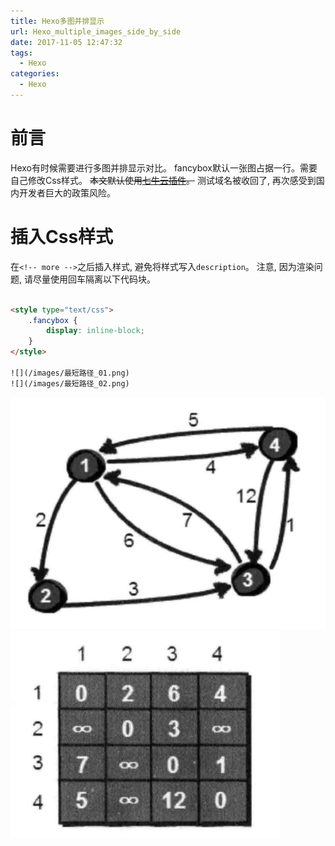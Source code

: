 ```yaml
---
title: Hexo多图并排显示
url: Hexo_multiple_images_side_by_side
date: 2017-11-05 12:47:32
tags: 
  - Hexo
categories:
  - Hexo
---
```


# 前言
Hexo有时候需要进行多图并排显示对比。
fancybox默认一张图占据一行。需要自己修改Css样式。
~~本文默认使用[七牛云插件](https://github.com/gyk001/hexo-qiniu-sync)。~~
测试域名被收回了, 再次感受到国内开发者巨大的政策风险。

<!-- more -->

<style type="text/css">
    .fancybox {
        display: inline-block;
    }
</style>

# 插入Css样式
在`<!-- more -->`之后插入样式, 避免将样式写入`description`。
注意, 因为渲染问题, 请尽量使用回车隔离以下代码块。
```html

<style type="text/css">
    .fancybox {
        display: inline-block;
    }
</style>

![](/images/最短路径_01.png)
![](/images/最短路径_02.png)
```

![](/images/最短路径_01.png)
![](/images/最短路径_02.png)